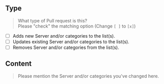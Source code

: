 <!--
      Thank you for making a Pull request!
      
      In order to properly handle it,
      will you be required to provide the
      requested information.
      Please fill out everything that
      is required and make sure to follow
      the template properly.
      
      Not following this template will
      result in your Pull request being
      closed.
-->

## Type
> What type of Pull request is this?  
> Please "check" the matching option (Change `[ ]` to `[x]`)

- [ ] Adds new Server and/or categories to the list(s).
- [ ] Updates existing Server and/or categories to the list(s).
- [ ] Removes Server and/or categories from the list(s).

## Content
> Please mention the Server and/or categories you've changed here.
<!-- To prevent formatting issues, write BELOW this line -->
